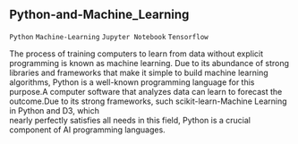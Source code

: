 ## Python-and-Machine_Learning
`Python` `Machine-Learning` `Jupyter Notebook` `Tensorflow`

The process of training computers to learn from data without explicit programming is known as machine learning. 
Due to its abundance of strong libraries and frameworks that make it simple to build machine learning algorithms, 
Python is a well-known programming language for this purpose.A computer software that analyzes data can learn to 
forecast the outcome.Due to its strong frameworks, such scikit-learn-Machine Learning in Python and D3, 
which    
nearly perfectly satisfies all needs in this field, Python is a crucial component of AI programming languages. 
 
